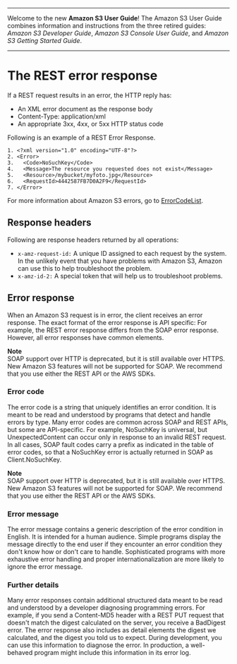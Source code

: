 --------

Welcome to the new **Amazon S3 User Guide**\! The Amazon S3 User Guide combines information and instructions from the three retired guides: *Amazon S3 Developer Guide*, *Amazon S3 Console User Guide*, and *Amazon S3 Getting Started Guide*\.

--------

# The REST error response<a name="UsingRESTError"></a>

If a REST request results in an error, the HTTP reply has: 
+ An XML error document as the response body 
+ Content\-Type: application/xml
+ An appropriate 3xx, 4xx, or 5xx HTTP status code

Following is an example of a REST Error Response\.

```
1. <?xml version="1.0" encoding="UTF-8"?>
2. <Error>
3.   <Code>NoSuchKey</Code>
4.   <Message>The resource you requested does not exist</Message>
5.   <Resource>/mybucket/myfoto.jpg</Resource> 
6.   <RequestId>4442587FB7D0A2F9</RequestId>
7. </Error>
```

For more information about Amazon S3 errors, go to [ErrorCodeList](https://docs.aws.amazon.com/AmazonS3/latest/API/ErrorResponses.html)\.

## Response headers<a name="UsingRESTErrorResponseHeaders"></a>

Following are response headers returned by all operations:
+ `x-amz-request-id:` A unique ID assigned to each request by the system\. In the unlikely event that you have problems with Amazon S3, Amazon can use this to help troubleshoot the problem\.
+ `x-amz-id-2:` A special token that will help us to troubleshoot problems\.

## Error response<a name="ErrorResponse"></a>

When an Amazon S3 request is in error, the client receives an error response\. The exact format of the error response is API specific: For example, the REST error response differs from the SOAP error response\. However, all error responses have common elements\.

**Note**  
 SOAP support over HTTP is deprecated, but it is still available over HTTPS\. New Amazon S3 features will not be supported for SOAP\. We recommend that you use either the REST API or the AWS SDKs\. 

### Error code<a name="ErrorCode"></a>

The error code is a string that uniquely identifies an error condition\. It is meant to be read and understood by programs that detect and handle errors by type\. Many error codes are common across SOAP and REST APIs, but some are API\-specific\. For example, NoSuchKey is universal, but UnexpectedContent can occur only in response to an invalid REST request\. In all cases, SOAP fault codes carry a prefix as indicated in the table of error codes, so that a NoSuchKey error is actually returned in SOAP as Client\.NoSuchKey\.

**Note**  
 SOAP support over HTTP is deprecated, but it is still available over HTTPS\. New Amazon S3 features will not be supported for SOAP\. We recommend that you use either the REST API or the AWS SDKs\. 

### Error message<a name="ErrorMessage"></a>

The error message contains a generic description of the error condition in English\. It is intended for a human audience\. Simple programs display the message directly to the end user if they encounter an error condition they don't know how or don't care to handle\. Sophisticated programs with more exhaustive error handling and proper internationalization are more likely to ignore the error message\.

### Further details<a name="ErrorDetails"></a>

Many error responses contain additional structured data meant to be read and understood by a developer diagnosing programming errors\. For example, if you send a Content\-MD5 header with a REST PUT request that doesn't match the digest calculated on the server, you receive a BadDigest error\. The error response also includes as detail elements the digest we calculated, and the digest you told us to expect\. During development, you can use this information to diagnose the error\. In production, a well\-behaved program might include this information in its error log\.